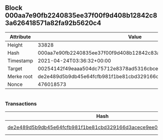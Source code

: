 ## Block 000aa7e90fb2240835ee37f00f9d408b12842c83a626418571a82fa92b5620c4

Attribute | Value
--- | ---
Height | 33828
Hash | 000aa7e90fb2240835ee37f00f9d408b12842c83a626418571a82fa92b5620c4
Timestamp | 2021-04-24T03:36:32+00:00
Target | 00254142f49eaaa504dc75712e8378ad5316cbcead634704b3734b6271167cc4
Merke root | de2e489d5b9db45e64fcfb981f1be81cbd329166d3acece9ee0639bbc4710e35
Nonce | 476018573

```

```

### Transactions

Hash | Amount
--- | ---
[de2e489d5b9db45e64fcfb981f1be81cbd329166d3acece9ee0639bbc4710e35](de2e489d5b9db45e64fcfb981f1be81cbd329166d3acece9ee0639bbc4710e35.md) | 10.00000000 SKEPTI 
